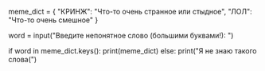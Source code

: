 meme_dict = {
            "КРИНЖ": "Что-то очень странное или стыдное",
            "ЛОЛ": "Что-то очень смешное"
            }

word = input("Введите непонятное слово (большими буквами!): ")


if word in meme_dict.keys():
    print(meme_dict)
else:
    print("Я не знаю такого слова(")
